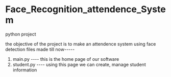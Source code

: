 # Face_Recognition_attendence_System
python project

the objective of the project is to make an attendence system using face detection
files made till now-----
1. main.py ---- this is the home page of our software
2. student.py ---- using this page we can create, manage student information
